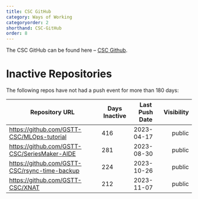 ```yaml
---
title: CSC GitHub
category: Ways of Working
categoryorder: 2
shorthand: CSC-GitHub
order: 8
---
```


The CSC GitHub can be found here – <a href="https://github.com/GSTT-CSC/">CSC Github</a>.

# Inactive Repositories

The following repos have not had a push event for more than 180 days:

| Repository URL | Days Inactive | Last Push Date | Visibility |
| --- | --- | --- | ---: |
| https://github.com/GSTT-CSC/MLOps-tutorial | 416 | 2023-04-17 | public |
| https://github.com/GSTT-CSC/SeriesMaker-AIDE | 281 | 2023-08-30 | public |
| https://github.com/GSTT-CSC/rsync-time-backup | 224 | 2023-10-26 | public |
| https://github.com/GSTT-CSC/XNAT | 212 | 2023-11-07 | public |
